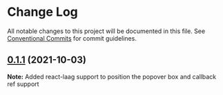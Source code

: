 # Change Log

All notable changes to this project will be documented in this file.
See [Conventional Commits](https://conventionalcommits.org) for commit guidelines.
## [0.1.1](https://github.com/deepecom/deepui/compare/@deepui/selectbox@0.1.0...@deepui/selectbox@0.1.1) (2021-10-03)

**Note:** Added react-laag support to position the popover box and callback ref support
